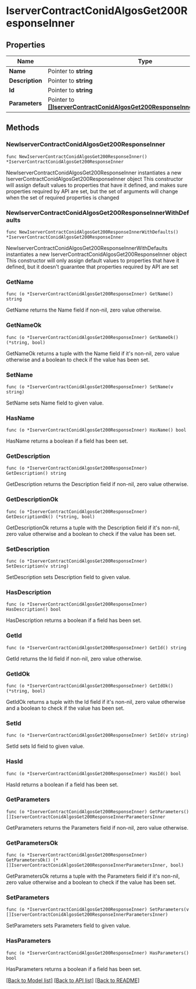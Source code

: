 # IserverContractConidAlgosGet200ResponseInner

## Properties

Name | Type | Description | Notes
------------ | ------------- | ------------- | -------------
**Name** | Pointer to **string** |  | [optional] 
**Description** | Pointer to **string** |  | [optional] 
**Id** | Pointer to **string** |  | [optional] 
**Parameters** | Pointer to [**[]IserverContractConidAlgosGet200ResponseInnerParametersInner**](IserverContractConidAlgosGet200ResponseInnerParametersInner.md) |  | [optional] 

## Methods

### NewIserverContractConidAlgosGet200ResponseInner

`func NewIserverContractConidAlgosGet200ResponseInner() *IserverContractConidAlgosGet200ResponseInner`

NewIserverContractConidAlgosGet200ResponseInner instantiates a new IserverContractConidAlgosGet200ResponseInner object
This constructor will assign default values to properties that have it defined,
and makes sure properties required by API are set, but the set of arguments
will change when the set of required properties is changed

### NewIserverContractConidAlgosGet200ResponseInnerWithDefaults

`func NewIserverContractConidAlgosGet200ResponseInnerWithDefaults() *IserverContractConidAlgosGet200ResponseInner`

NewIserverContractConidAlgosGet200ResponseInnerWithDefaults instantiates a new IserverContractConidAlgosGet200ResponseInner object
This constructor will only assign default values to properties that have it defined,
but it doesn't guarantee that properties required by API are set

### GetName

`func (o *IserverContractConidAlgosGet200ResponseInner) GetName() string`

GetName returns the Name field if non-nil, zero value otherwise.

### GetNameOk

`func (o *IserverContractConidAlgosGet200ResponseInner) GetNameOk() (*string, bool)`

GetNameOk returns a tuple with the Name field if it's non-nil, zero value otherwise
and a boolean to check if the value has been set.

### SetName

`func (o *IserverContractConidAlgosGet200ResponseInner) SetName(v string)`

SetName sets Name field to given value.

### HasName

`func (o *IserverContractConidAlgosGet200ResponseInner) HasName() bool`

HasName returns a boolean if a field has been set.

### GetDescription

`func (o *IserverContractConidAlgosGet200ResponseInner) GetDescription() string`

GetDescription returns the Description field if non-nil, zero value otherwise.

### GetDescriptionOk

`func (o *IserverContractConidAlgosGet200ResponseInner) GetDescriptionOk() (*string, bool)`

GetDescriptionOk returns a tuple with the Description field if it's non-nil, zero value otherwise
and a boolean to check if the value has been set.

### SetDescription

`func (o *IserverContractConidAlgosGet200ResponseInner) SetDescription(v string)`

SetDescription sets Description field to given value.

### HasDescription

`func (o *IserverContractConidAlgosGet200ResponseInner) HasDescription() bool`

HasDescription returns a boolean if a field has been set.

### GetId

`func (o *IserverContractConidAlgosGet200ResponseInner) GetId() string`

GetId returns the Id field if non-nil, zero value otherwise.

### GetIdOk

`func (o *IserverContractConidAlgosGet200ResponseInner) GetIdOk() (*string, bool)`

GetIdOk returns a tuple with the Id field if it's non-nil, zero value otherwise
and a boolean to check if the value has been set.

### SetId

`func (o *IserverContractConidAlgosGet200ResponseInner) SetId(v string)`

SetId sets Id field to given value.

### HasId

`func (o *IserverContractConidAlgosGet200ResponseInner) HasId() bool`

HasId returns a boolean if a field has been set.

### GetParameters

`func (o *IserverContractConidAlgosGet200ResponseInner) GetParameters() []IserverContractConidAlgosGet200ResponseInnerParametersInner`

GetParameters returns the Parameters field if non-nil, zero value otherwise.

### GetParametersOk

`func (o *IserverContractConidAlgosGet200ResponseInner) GetParametersOk() (*[]IserverContractConidAlgosGet200ResponseInnerParametersInner, bool)`

GetParametersOk returns a tuple with the Parameters field if it's non-nil, zero value otherwise
and a boolean to check if the value has been set.

### SetParameters

`func (o *IserverContractConidAlgosGet200ResponseInner) SetParameters(v []IserverContractConidAlgosGet200ResponseInnerParametersInner)`

SetParameters sets Parameters field to given value.

### HasParameters

`func (o *IserverContractConidAlgosGet200ResponseInner) HasParameters() bool`

HasParameters returns a boolean if a field has been set.


[[Back to Model list]](../README.md#documentation-for-models) [[Back to API list]](../README.md#documentation-for-api-endpoints) [[Back to README]](../README.md)


